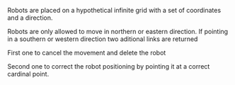 Robots are placed on a hypothetical infinite grid with a set of coordinates and a direction.

Robots are only allowed to move in northern or eastern direction. If pointing in a southern or western direction two aditional links are returned 

First one to cancel the movement and delete the robot 

Second one to correct the robot positioning by pointing it at a correct cardinal point.
